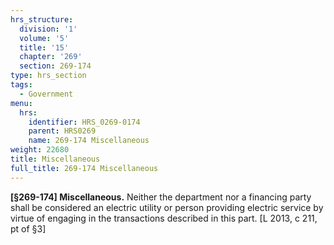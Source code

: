 ```yaml
---
hrs_structure:
  division: '1'
  volume: '5'
  title: '15'
  chapter: '269'
  section: 269-174
type: hrs_section
tags:
  - Government
menu:
  hrs:
    identifier: HRS_0269-0174
    parent: HRS0269
    name: 269-174 Miscellaneous
weight: 22680
title: Miscellaneous
full_title: 269-174 Miscellaneous
---
```

**[§269-174] Miscellaneous.** Neither the department nor a financing party shall be considered an electric utility or person providing electric service by virtue of engaging in the transactions described in this part. [L 2013, c 211, pt of §3]